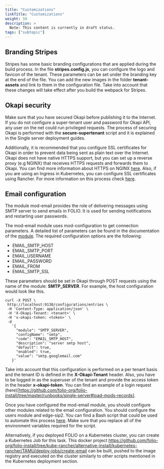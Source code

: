 ```yaml
---
title: "Customizations"
linkTitle: "Customizations"
weight: 50
description: >
  Note: This content is currently in draft status.
tags: ["subtopic"]
---
```



## Branding Stripes

Stripes has some basic branding configurations that are applied during the build process.  In the file **stripes.config.js**, you can configure the logo and favicon of the tenant.  These parameters can be set under the branding key at the end of the file.  You can add the new images in the folder **tenant-assets** and link to them in the configuration file.  Take into account that these changes will take effect after you build the webpack for Stripes.

## Okapi security

Make sure that you have secured Okapi before publishing it to the Internet.  If you do not configure a super-tenant user and password for Okapi API, any user on the net could run privileged requests. The process of securing Okapi is performed with the **secure-supertenant** script and it is explained in the Single server deployment guides.

Additionally, it is recommended that you configure SSL certificates for Okapi in order to prevent data being sent as plain text over the Internet.  Okapi does not have native HTTPS support, but you can set up a reverse proxy (e.g NGINX) that receives HTTPS requests and forwards them to Okapi.  You can find more information about HTTPS on NGINX [here](http://nginx.org/en/docs/http/configuring_https_servers.html).  Also, if you are using an Ingress in Kubernetes, you can configure SSL certificates using Rancher.  For more information on this process check [here](https://rancher.com/docs/rancher/v2.x/en/k8s-in-rancher/load-balancers-and-ingress/ingress/).

## Email configuration

The module mod-email provides the role of delivering messages using SMTP server to send emails in FOLIO.  It is used for sending notifications and restarting user passwords.

The mod-email module uses mod-configuration to get connection parameters.  A detailed list of parameters can be found in the documentation of the [module](https://github.com/folio-org/mod-email#introduction).  The required configuration options are the following:

* EMAIL_SMTP_HOST
* EMAIL_SMTP_PORT
* EMAIL_USERNAME
* EMAIL_PASSWORD
* EMAIL_FROM
* EMAIL_SMTP_SSL

These parameters should be set in Okapi through POST requests using the name of the module: **SMTP_SERVER**.  For example, the host configuration would look like this. 

```
curl -X POST \
 http://localhost:9130/configurations/entries \
 -H 'Content-Type: application/json' \
 -H 'X-Okapi-Tenant: <tenant>' \
 -H 'x-okapi-token: <token>' \
 -d
   '{
     "module": "SMTP_SERVER",
     "configName": "smtp",
     "code": "EMAIL_SMTP_HOST",
     "description": "server smtp host",
     "default": true,
     "enabled": true,
     "value": "smtp.googlemail.com"
   }'
```

Take into account that this configuration is performed on a per tenant basis and the tenant ID is defined in the **X-Okapi-Tenant** header.  Also, you have to be logged in as the superuser of the tenant and provide the access token in the header **x-okapi-token**.   You can find an example of a login request (here)[https://github.com/folio-org/folio-install/tree/master/runbooks/single-server#load-mods-records].

Once you have configured the mod-email module, you should configure other modules related to the email configuration.  You should configure the users module and edge-sip2.  You can find a Bash script that could be used to automate this process [here](https://github.com/folio-org/folio-install/blob/kube-rancher/alternative-install/kubernetes-rancher/TAMU/deploy-jobs/create-email/create-email-config.sh).  Make sure that you replace all of the environment variables required for the script.

Alternatively, if you deployed FOLIO on a Kubernetes cluster, you can create a Kubernetes Job for this task.  This docker project  https://github.com/folio-org/folio-install/tree/kube-rancher/alternative-install/kubernetes-rancher/TAMU/deploy-jobs/create-email can be built, pushed to the image registry and executed on the cluster similarly to other scripts mentioned in the Kubernetes deployment section.

